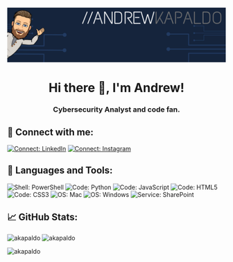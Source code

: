 <p align="center"><img src="https://github.com/AKapaldo/AKapaldo/blob/master/images/GitHub_Banner.png"></p>
<h1 align="center">Hi there 👋, I'm Andrew!</h1>
<h3 align="center">Cybersecurity Analyst and code fan.</h3>

<h2 align="left">💬 Connect with me:</h2>
<p align="left">
<a href="https://linkedin.com/in/andrew-kapaldo" target="blank"><img src="https://img.shields.io/badge/Connect-LinkedIn-0e75b6?style=plastic&logo=LinkedIn" alt="Connect: LinkedIn"></a> 
<a href="https://instagram.com/akapald1" target="blank"><img src="https://img.shields.io/badge/Connect-Instagram-0e75b6?style=plastic&logo=Instagram" alt="Connect: Instagram"></a></p>

<h2 align="left">🔧 Languages and Tools:</h2>
<p align="left"><img src="https://img.shields.io/badge/Shell-PowerShell-FF8700?style=plastic&logo=PowerShell" alt="Shell: PowerShell"> <img src="https://img.shields.io/badge/Code-Python-0E75B6?style=plastic&logo=Python" alt="Code: Python"> <img src="https://img.shields.io/badge/Code-JavaScript-0E75B6?style=plastic&logo=JavaScript" alt="Code: JavaScript"> <img src="https://img.shields.io/badge/Code-HTML5-0E75B6?style=plastic&logo=HTML5" alt="Code: HTML5"> <img src="https://img.shields.io/badge/Code-CSS3-0E75B6?style=plastic&logo=CSS3" alt="Code: CSS3"> <img src="https://img.shields.io/badge/OS-Mac-EE0000?style=plastic&logo=Apple" alt="OS: Mac"> <img src="https://img.shields.io/badge/OS-Windows-EE0000?style=plastic&logo=Windows" alt="OS: Windows"> <img src="https://img.shields.io/badge/Service-SharePoint-05CE78?style=plastic&logo=Microsoft-SharePoint" alt="Service: SharePoint"></p>

<h2 align="left">📈 GitHub Stats:</h2>
<p align="left"><img align="center" src="https://github-readme-stats.vercel.app/api?username=akapaldo&show_icons=true&line_height=40&title_color=ffffff&text_color=c9cacc&icon_color=0E75B6&bg_color=1d1f21" alt="akapaldo" /> <img align="center" src="https://github-readme-stats.vercel.app/api/top-langs/?username=akapaldo&title_color=ffffff&text_color=c9cacc&bg_color=1d1f21" alt="akapaldo"></p>
<img src="https://komarev.com/ghpvc/?username=akapaldo&label=Profile%20views&color=0e75b6&style=flat" alt="akapaldo" />

